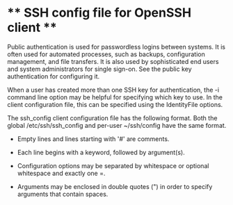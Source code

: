 # ** SSH config file for OpenSSH client **

Public authentication is used for passwordless logins between systems. It is often used for automated processes, such as backups, configuration management, and file transfers. It is also used by sophisticated end users and system administrators for single sign-on. See the public key authentication for configuring it.

When a user has created more than one SSH key for authentication, the -i command line option may be helpful for specifying which key to use. In the client configuration file, this can be specified using the IdentityFile options.

The ssh_config client configuration file has the following format. Both the global /etc/ssh/ssh_config and per-user ~/ssh/config have the same format.

* Empty lines and lines starting with '#' are comments.

- Each line begins with a keyword, followed by argument(s).

+ Configuration options may be separated by whitespace or optional whitespace and exactly one =.

* Arguments may be enclosed in double quotes (") in order to specify arguments that contain spaces.
